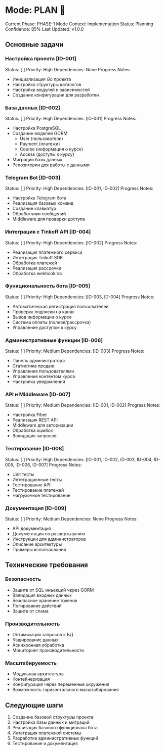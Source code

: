 # Mode: PLAN 🎯
Current Phase: PHASE-1
Mode Context: Implementation
Status: Planning
Confidence: 85%
Last Updated: v1.0.0

## Основные задачи

### Настройка проекта [ID-001]
Status: [ ] Priority: High
Dependencies: None
Progress Notes:
- Инициализация Go проекта
- Настройка структуры каталогов
- Настройка модулей и зависимостей
- Создание конфигурации для разработки

### База данных [ID-002]
Status: [ ] Priority: High
Dependencies: [ID-001]
Progress Notes:
- Настройка PostgreSQL
- Создание моделей GORM:
  - User (пользователи)
  - Payment (платежи)
  - Course (информация о курсе)
  - Access (доступы к курсу)
- Миграции базы данных
- Репозитории для работы с данными

### Telegram Bot [ID-003]
Status: [ ] Priority: High
Dependencies: [ID-001, ID-002]
Progress Notes:
- Настройка Telegram бота
- Реализация базовых команд
- Создание клавиатур
- Обработчики сообщений
- Middleware для проверки доступа

### Интеграция с Tinkoff API [ID-004]
Status: [ ] Priority: High
Dependencies: [ID-002]
Progress Notes:
- Реализация платежного сервиса
- Интеграция Tinkoff SDK
- Обработка платежей
- Реализация рассрочки
- Обработка webhook'ов

### Функциональность бота [ID-005]
Status: [ ] Priority: High
Dependencies: [ID-003, ID-004]
Progress Notes:
- Автоматическая регистрация пользователей
- Проверка подписки на канал
- Вывод информации о курсе
- Система оплаты (полная/рассрочка)
- Управление доступом к курсу

### Административные функции [ID-006]
Status: [ ] Priority: Medium
Dependencies: [ID-003]
Progress Notes:
- Панель администратора
- Статистика продаж
- Управление пользователями
- Управление контентом курса
- Настройка уведомлений

### API и Middleware [ID-007]
Status: [ ] Priority: Medium
Dependencies: [ID-001, ID-002]
Progress Notes:
- Настройка Fiber
- Реализация REST API
- Middleware для авторизации
- Обработка ошибок
- Валидация запросов

### Тестирование [ID-008]
Status: [ ] Priority: High
Dependencies: [ID-001, ID-002, ID-003, ID-004, ID-005, ID-006, ID-007]
Progress Notes:
- Unit тесты
- Интеграционные тесты
- Тестирование API
- Тестирование платежей
- Нагрузочное тестирование

### Документация [ID-009]
Status: [ ] Priority: Medium
Dependencies: None
Progress Notes:
- API документация
- Документация по развертыванию
- Инструкции для администраторов
- Описание архитектуры
- Примеры использования

## Технические требования

### Безопасность
- Защита от SQL-инъекций через GORM
- Валидация входных данных
- Безопасное хранение токенов
- Логирование действий
- Защита от спама

### Производительность
- Оптимизация запросов к БД
- Кэширование данных
- Асинхронная обработка
- Мониторинг производительности

### Масштабируемость
- Модульная архитектура
- Контейнеризация
- Конфигурация через переменные окружения
- Возможность горизонтального масштабирования

## Следующие шаги
1. Создание базовой структуры проекта
2. Настройка базы данных и миграций
3. Реализация базового функционала бота
4. Интеграция платежной системы
5. Разработка административных функций
6. Тестирование и документация 